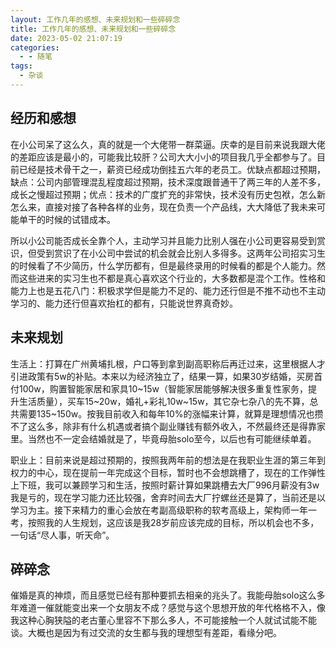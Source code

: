 ```yaml
---
layout: 工作几年的感想、未来规划和一些碎碎念
title: 工作几年的感想、未来规划和一些碎碎念
date: 2023-05-02 21:07:19
categories:
  - - 随笔
tags: 
  - 杂谈
---
```


## 经历和感想

在小公司呆了这么久，真的就是一个大佬带一群菜逼。庆幸的是目前来说我跟大佬的差距应该是最小的，可能我比较肝？公司大大小小的项目我几乎全都参与了。目前已经是技术骨干之一，薪资已经成功倒挂五六年的老员工。优缺点都超过预期，缺点：公司内部管理混乱程度超过预期，技术深度跟普通干了两三年的人差不多，成长之慢超过预期；优点：技术的广度扩充的非常快，技术没有历史包袱，怎么新怎么来，直接对接了各种各样的业务，现在负责一个产品线，大大降低了我未来可能单干的时候的试错成本。

所以小公司能否成长全靠个人，主动学习并且能力比别人强在小公司更容易受到赏识，但受到赏识了在小公司中尝试的机会就会比别人多得多。这两年公司招实习生的时候看了不少简历，什么学历都有，但是最终录用的时候看的都是个人能力。然而这些进来的实习生也不都是真心喜欢这个行业的，大多数都是混个工作。性格和能力上也是五花八门：积极求学但是能力不足的、能力还行但是不推不动也不主动学习的、能力还行但喜欢抬杠的都有，只能说世界真奇妙。

## 未来规划

生活上：打算在广州黄埔扎根，户口等到拿到副高职称后再迁过来，这里根据人才引进政策有5w的补贴。本来以为经济独立了，结果一算，如果30岁结婚，买房首付100w，购置智能家居和家具10~15w（智能家居能够解决很多重复性家务，提升生活质量），买车15~20w，婚礼+彩礼10w~15w，其它杂七杂八的先不算，总共需要135~150w。按我目前收入和每年10%的涨幅来计算，就算是理想情况也攒不了这么多，除非有什么机遇或者搞个副业赚钱有额外收入，不然最终还是得靠家里。当然也不一定会结婚就是了，毕竟母胎solo至今，以后也有可能继续单着。

职业上：目前来说是超过预期的，按照我两年前的想法是在我职业生涯的第三年到权力的中心，现在提前一年完成这个目标，暂时也不会想跳槽了，现在的工作弹性上下班，我可以兼顾学习和生活，按照时薪计算如果跳槽去大厂996月薪没有3w我是亏的，现在学习能力还比较强，舍弃时间去大厂拧螺丝还是算了，当前还是以学习为主。接下来精力的重心会放在考副高级职称的软考高级上，架构师一年一考，按照我的人生规划，这应该是我28岁前应该完成的目标，所以机会也不多，一句话“尽人事，听天命”。

## 碎碎念

催婚是真的神烦，而且感觉已经有那种要抓去相亲的兆头了。我能母胎solo这么多年难道一催就能变出来一个女朋友不成？感觉与这个思想开放的年代格格不入，像我这种心胸狭隘的老古董心里容不下那么多人，不可能接触一个人就试试能不能谈。大概也是因为有过交流的女生都与我的理想型有差距，看缘分吧。